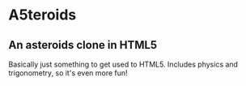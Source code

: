 # A5teroids

## An asteroids clone in HTML5

Basically just something to get used to HTML5. Includes physics and trigonometry, so it's even more fun!
